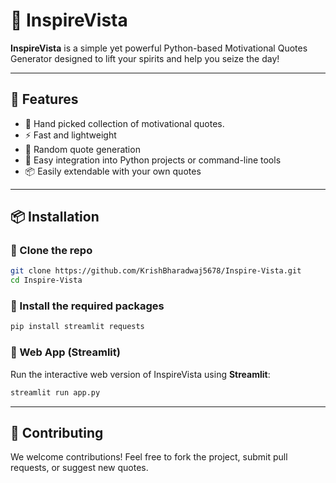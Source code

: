 # 🌟 InspireVista

**InspireVista** is a simple yet powerful Python-based Motivational Quotes Generator designed to lift your spirits and help you seize the day!

---

## 🚀 Features

* 🧠 Hand picked collection of motivational quotes.
* ⚡ Fast and lightweight
* 🔄 Random quote generation
* 📜 Easy integration into Python projects or command-line tools
* 📦 Easily extendable with your own quotes

---

## 📦 Installation

### 🔹 Clone the repo

```bash
git clone https://github.com/KrishBharadwaj5678/Inspire-Vista.git
cd Inspire-Vista
```

### 🔹 Install the required packages

```bash
pip install streamlit requests
```

### 🔹 Web App (Streamlit)

Run the interactive web version of InspireVista using **Streamlit**:

```bash
streamlit run app.py
```

---

## 🙌 Contributing

We welcome contributions! Feel free to fork the project, submit pull requests, or suggest new quotes.
